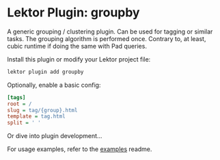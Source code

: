 # Lektor Plugin: groupby

A generic grouping / clustering plugin.
Can be used for tagging or similar tasks.
The grouping algorithm is performed once.
Contrary to, at least, cubic runtime if doing the same with Pad queries.

Install this plugin or modify your Lektor project file:

```sh
lektor plugin add groupby
```

Optionally, enable a basic config:

```ini
[tags]
root = /
slug = tag/{group}.html
template = tag.html
split = ' '
```

Or dive into plugin development...

For usage examples, refer to the [examples](https://github.com/relikd/lektor-groupby-plugin/tree/main/examples) readme.
